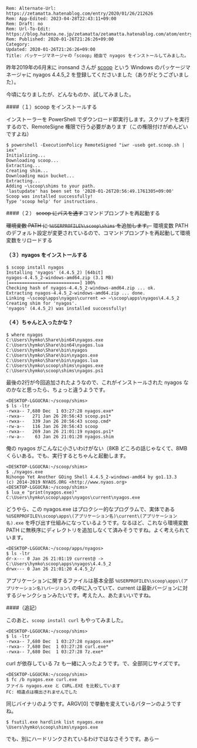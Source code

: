 ```header
Rem: Alternate-Url: https://zetamatta.hatenablog.com/entry/2020/01/26/212626
Rem: App-Edited: 2023-04-28T22:43:11+09:00
Rem: Draft: no
Rem: Url-To-Edit: https://blog.hatena.ne.jp/zetamatta/zetamatta.hatenablog.com/atom/entry/26006613502936294
Rem: Published: 2020-01-26T21:26:26+09:00
Category:
Updated: 2020-01-26T21:26:26+09:00
Title: パッケージマネージャの「scoop」経由で nyagos をインストールしてみました。
```
昨年2019年の6月末に ironsand さんが [scoop](https://scoop.sh/) という Windows のパッケージマネージャに nyagos 4.4.5_2 を登録してくださいました（ありがとうございました）。

今頃になりましたが、どんなものか、試してみました。

####（１）scoop をインストールする

インストーラーを PowerShell でダウンロード即実行します。スクリプトを実行するので、RemoteSigne 権限で行う必要があります（この権限付けがめんどいですよね）

```
$ powershell -ExecutionPolicy RemoteSigned "iwr -useb get.scoop.sh | iex"
Initializing...
Downloading scoop...
Extracting...
Creating shim...
Downloading main bucket...
Extracting...
Adding ~\scoop\shims to your path.
'lastupdate' has been set to '2020-01-26T20:56:49.1761305+09:00'
Scoop was installed successfully!
Type 'scoop help' for instructions.
```

####（２） <del>scoop にパスを通す</del>コマンドプロンプトを再起動する

<del>環境変数 PATH に `%USERPROFILE%\scoop\shims` を追加します。</del>
環境変数 PATH のデフォルト設定が変更されているので、コマンドプロンプトを再起動して環境変数をリロードする


#### （３）nyagos をインストールする

```
$ scoop install nyagos
Installing 'nyagos' (4.4.5_2) [64bit]
nyagos-4.4.5_2-windows-amd64.zip (3.1 MB) [===========================] 100%
Checking hash of nyagos-4.4.5_2-windows-amd64.zip ... ok.
Extracting nyagos-4.4.5_2-windows-amd64.zip ... done.
Linking ~\scoop\apps\nyagos\current => ~\scoop\apps\nyagos\4.4.5_2
Creating shim for 'nyagos'.
'nyagos' (4.4.5_2) was installed successfully!
```

#### （４）ちゃんと入ったかな？

```
$ where nyagos
C:\Users\hymko\Share\bin64\nyagos.exe
C:\Users\hymko\Share\bin64\nyagos.lua
C:\Users\hymko\Share\bin\nyagos
C:\Users\hymko\Share\bin\nyagos.exe
C:\Users\hymko\Share\bin\nyagos.lua
C:\Users\hymko\scoop\shims\nyagos.exe
C:\Users\hymko\scoop\shims\nyagos.ps1
```

最後の2行が今回追加されたようなので、これがインストールされた nyagos なのかなと思ったら、ちょっと違うようです。

```
<DESKTOP-LGGUCRA:~/scoop/shims>
$ ls -ltr
-rwxa-- 7,680 Dec  1 03:27:28 nyagos.exe*
-rwxa--   271 Jan 26 20:56:43 scoop.ps1*
-rwxa--   339 Jan 26 20:56:43 scoop.cmd*
-rw-a--   116 Jan 26 20:56:43 scoop
-rwxa--   269 Jan 26 21:01:19 nyagos.ps1*
-rw-a--    63 Jan 26 21:01:20 nyagos.shim
```

俺の nyagos がこんなに小さいわけがない（8KB どころの話じゃなくて、8MBくらいある。でも、実行するとちゃんと起動します。

```
<DESKTOP-LGGUCRA:~/scoop/shims>
$ ./nyagos.exe
Nihongo Yet Another GOing Shell 4.4.5_2-windows-amd64 by go1.13.3
(c) 2014-2019 NYAOS.ORG <http://www.nyaos.org>
<DESKTOP-LGGUCRA:~/scoop/shims>
$ lua_e "print(nyagos.exe)"
C:\Users\hymko\scoop\apps\nyagos\current\nyagos.exe
```

どうやら、この nyagos.exe はプロクシー的なプログラムで、実体である
　`%USERPROFILE%\scoop\apps\(アプリケーション名)\current\(アプリケーション名).exe` を呼び出す仕組みになっているようです。なるほど、これなら環境変数 PATH に無秩序にディレクトリを追加しなくて済みそうですね。よく考えられています。

```
<DESKTOP-LGGUCRA:~/scoop/apps/nyagos>
$ ls -ltr
dr-x--- 0 Jan 26 21:01:19 current@ -> C:\Users\hymko\scoop\apps\nyagos\4.4.5_2
drwx--- 0 Jan 26 21:01:20 4.4.5_2/
```

アプリケーションに関するファイルは基本全部 `%USERPROFILE%\scoop\apps\(アプリケーション名)\バージョン\` の中に入っていて、current は最新バージョンに対するジャンクションみたいです。考えた人、あたまいいですね。

####（追記）

このあと、`scoop install curl` もやってみました。

```
<DESKTOP-LGGUCRA:~/scoop/shims>
$ ls -ltr
-rwxa-- 7,680 Dec  1 03:27:28 nyagos.exe*
-rwxa-- 7,680 Dec  1 03:27:28 curl.exe*
-rwxa-- 7,680 Dec  1 03:27:28 7z.exe*
```

curl が依存している 7z も一緒に入ったようです。で、全部同じサイズです。

```
<DESKTOP-LGGUCRA:~/scoop/shims>
$ fc /b nyagos.exe curl.exe
ファイル nyagos.exe と CURL.EXE を比較しています
FC: 相違点は検出されませんでした
```

同じバイナリのようです。ARGV[0] で挙動を変えているパターンのようですね。

```
$ fsutil.exe hardlink list nyagos.exe
\Users\hymko\scoop\shims\nyagos.exe
```

でも、別にハードリンクされているわけではなさそうです。あらー
